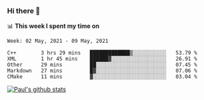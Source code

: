 ### Hi there 👋

📊 **This week I spent my time on**
<!--START_SECTION:waka-->
```text
Week: 02 May, 2021 - 09 May, 2021

C++        3 hrs 29 mins   █████████████▒░░░░░░░░░░░   53.79 % 
XML        1 hr 45 mins    ██████▓░░░░░░░░░░░░░░░░░░   26.91 % 
Other      29 mins         ██░░░░░░░░░░░░░░░░░░░░░░░   07.45 % 
Markdown   27 mins         █▓░░░░░░░░░░░░░░░░░░░░░░░   07.06 % 
CMake      11 mins         ▓░░░░░░░░░░░░░░░░░░░░░░░░   03.04 % 
```
<!--END_SECTION:waka-->


[![Paul's github stats](https://github-readme-stats.vercel.app/api?username=mickeyouyou&theme=dracula&show_icons=true)](https://github.com/anuraghazra/github-readme-stats)
